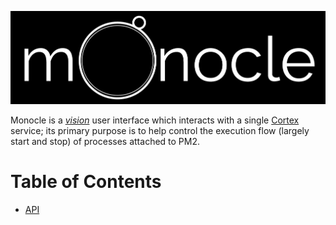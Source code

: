 ![monocle, a vision UI](img/monocle.png)

Monocle is a *[vision][vision]* user interface which interacts with a single [Cortex][cortex] service; its primary purpose is to help control the execution flow (largely start and stop) of processes attached to PM2.

# Table of Contents
- [API][api]

[api]: https://github.com/jagrafft/vision/tree/master/vision/monocole/docs/api/index.html
[cortex]: https://github.com/jagrafft/vision/tree/master/vision/cortex
[vision]: https://github.com/jagrafft/vision